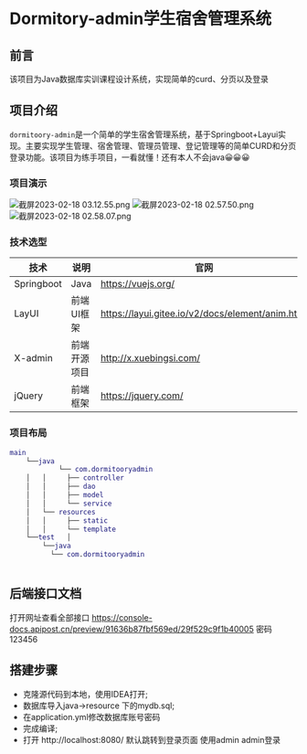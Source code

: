 # Dormitory-admin学生宿舍管理系统



## 前言

该项目为Java数据库实训课程设计系统，实现简单的curd、分页以及登录

## 项目介绍

`dormitoory-admin`是一个简单的学生宿舍管理系统，基于Springboot+Layui实现。主要实现学生管理、宿舍管理、管理员管理、登记管理等的简单CURD和分页登录功能。该项目为练手项目，一看就懂！还有本人不会java😀😀😀

### 项目演示

![截屏2023-02-18 03.12.55.png](https://s2.loli.net/2023/02/18/PkGX9TH8I674KD2.png)
![截屏2023-02-18 02.57.50.png](https://s2.loli.net/2023/02/18/doexb2uKazCmG9g.png)
![截屏2023-02-18 02.58.07.png](https://s2.loli.net/2023/02/18/ScNFjQeB48gfrHY.png)

### 技术选型

| 技术       | 说明         | 官网                                             |
| ---------- | ------------ | ------------------------------------------------ |
| Springboot | Java         | https://vuejs.org/                               |
| LayUI      | 前端UI框架   | https://layui.gitee.io/v2/docs/element/anim.html |
| X-admin    | 前端开源项目 | http://x.xuebingsi.com/                          |
| jQuery     | 前端框架     | https://jquery.com/                              |

### 项目布局

```g
main
	└──java
            └── com.dormitooryadmin
	│   │     ├── controller
	│   │	  ├── dao 
	│   │	  ├── model 
	│   │	  └── service 
	│   └── resources
  	│   │	  ├── static 
  	│   │	  └── template
 	└──test   │
   	    └──java
   		  └── com.dormitooryadmin
   			
```



## 后端接口文档

打开网址查看全部接口 https://console-docs.apipost.cn/preview/91636b87fbf569ed/29f529c9f1b40005 密码123456

## 搭建步骤

- 克隆源代码到本地，使用IDEA打开;
- 数据库导入java->resource 下的mydb.sql;
- 在application.yml修改数据库账号密码
- 完成编译;
- 打开 http://localhost:8080/ 默认跳转到登录页面 使用admin admin登录

 
